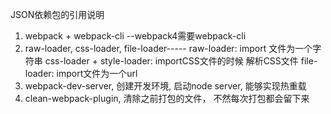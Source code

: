 JSON依赖包的引用说明
1. webpack + webpack-cli --webpack4需要webpack-cli
2. raw-loader, css-loader, file-loader----- 
      raw-loader: import 文件为一个字符串
      css-loader + style-loader: importCSS文件的时候 解析CSS文件
      file-loader: import文件为一个url
3. webpack-dev-server, 创建开发环境, 启动node server, 能够实现热重载
4. clean-webpack-plugin, 清除之前打包的文件， 不然每次打包都会留下来
